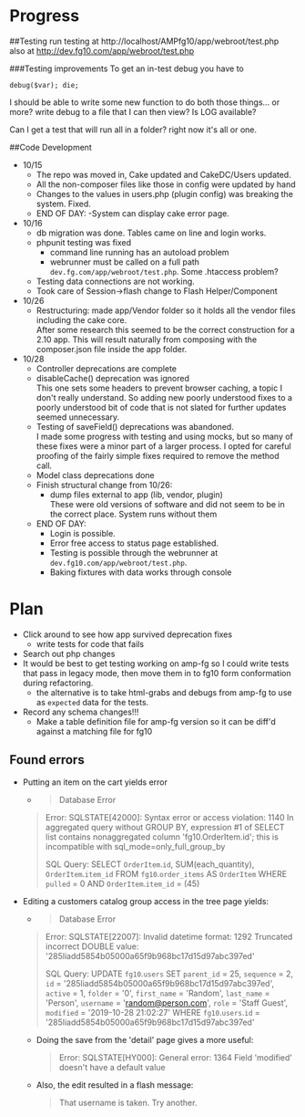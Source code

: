 # Progress

##Testing
run testing at 
http://localhost/AMPfg10/app/webroot/test.php 
also at
http://dev.fg10.com/app/webroot/test.php

###Testing improvements
To get an in-test debug you have to 

`debug($var); die;`

I should be able to write some new function to do both those things... 
or more? write debug to a file that I can then view? Is LOG available?

Can I get a test that will run all in a folder? right now it's all or one.

##Code Development

- 10/15 
   - The repo was moved in, Cake updated and CakeDC/Users updated. 
   - All the non-composer files like those in config were updated by hand
   - Changes to the values in users.php (plugin config) was breaking the system. Fixed.
   - END OF DAY: 
      -System can display cake error page.
- 10/16
   - db migration was done. Tables came on line and login works.
   - phpunit testing was fixed
      - command line running has an autoload problem
      - webrunner must be called on a full path `dev.fg.com/app/webroot/test.php`. Some .htaccess problem?
   - Testing data connections are not working.
   - Took care of Session->flash change to Flash Helper/Component
- 10/26
    - Restructuring: made app/Vendor folder so it holds all the vendor 
    files including the cake core.   
    After some research this seemed to be the correct construction for a 
    2.10 app. This will result naturally from composing with the 
    composer.json file inside the app folder.
- 10/28
    - Controller deprecations are complete
    - disableCache() deprecation was ignored   
    This one sets some headers to prevent browser caching, a topic I don't 
    really understand. So adding new poorly understood fixes to a poorly 
    understood bit of code that is not slated for further updates 
    seemed unnecessary.
    - Testing of saveField() deprecations was abandoned.   
    I made some progress with testing and using mocks, but so many of these 
    fixes were a minor part of a larger process. I opted for careful proofing 
    of the fairly simple fixes required to remove the method call.
    - Model class deprecations done
   - Finish structural change from 10/26:
      - dump files external to app (lib, vendor, plugin)   
      These were old versions of software and did not seem to be in the 
      correct place. System runs without them
   - END OF DAY: 
      - Login is possible. 
      - Error free access to status page established. 
      - Testing is possible through the webrunner at `dev.fg10.com/app/webroot/test.php`.
      - Baking fixtures with data works through console
         
# Plan
- Click around to see how app survived deprecation fixes
   - write tests for code that fails
- Search out php changes
- It would be best to get testing working on amp-fg so I could write tests 
that pass in legacy mode, then move them in to fg10 form conformation 
during refactoring.
   - the alternative is to take html-grabs and debugs from amp-fg to 
   use as `expected` data for the tests.
- Record any schema changes!!! 
    - Make a table definition file for amp-fg version so it can be 
    diff'd against a matching file for fg10

## Found errors
- Putting an item on the cart yields error
   - >Database Error
   >
   >Error: SQLSTATE[42000]: Syntax error or access violation: 
   >1140 In aggregated query without GROUP BY, expression #1 of SELECT list 
   >contains nonaggregated column 'fg10.OrderItem.id'; this is incompatible with 
   >sql_mode=only_full_group_by
   >
   >SQL Query: SELECT `OrderItem`.`id`, SUM(each_quantity), `OrderItem`.`item_id` 
   >FROM `fg10`.`order_items` AS `OrderItem` WHERE `pulled` = 0 
   >AND `OrderItem`.`item_id` = (45) 
- Editing a customers catalog group access in the tree page yields:
   - >Database Error
   >
   >Error: SQLSTATE[22007]: Invalid datetime format: 1292 Truncated incorrect 
   >DOUBLE value: '285liadd5854b05000a65f9b968bc17d15d97abc397ed'
   >
   >SQL Query: UPDATE `fg10`.`users` SET `parent_id` = 25, `sequence` = 2, 
   >`id` = '285liadd5854b05000a65f9b968bc17d15d97abc397ed', `active` = 1, 
   >`folder` = '0', `first_name` = 'Random', `last_name` = 'Person', 
   >`username` = 'random@person.com', `role` = 'Staff Guest', `modified` = '2019-10-28 21:02:27' 
   >WHERE `fg10`.`users`.`id` = '285liadd5854b05000a65f9b968bc17d15d97abc397ed'
   - Doing the save from the 'detail' page gives a more useful:
      >Error: SQLSTATE[HY000]: General error: 1364 Field 'modified' 
      >doesn't have a default value
   - Also, the edit resulted in a flash message:
      >That username is taken. Try another. 
